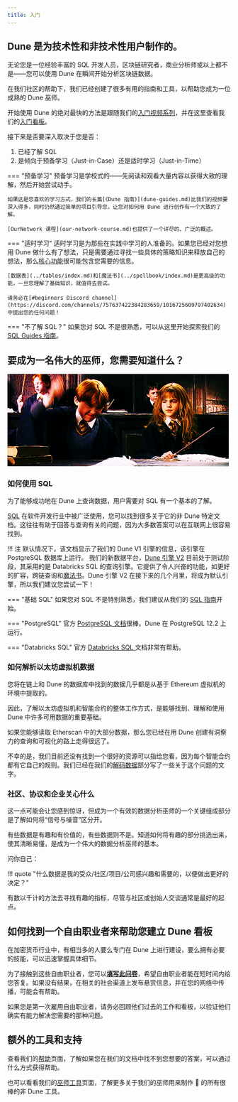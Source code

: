 ```yaml
---
title: 入门
---
```


## Dune 是为技术性和非技术性用户制作的。

无论您是一位经验丰富的 SQL 开发人员，区块链研究者，商业分析师或以上都不是——您可以使用 Dune 在瞬间开始分析区块链数据。

在我们社区的帮助下，我们已经创建了很多有用的指南和工具，以帮助您成为一位成熟的 Dune 巫师。

开始使用 Dune 的绝对最快的方法是跟随我们的[入门视频系列](video-series.md)，并在这里查看我们的[入门看板](https://dune.com/dune/get-started)。

接下来是否要深入取决于您是否：

1. 已经了解 SQL 
2. 是倾向于预备学习（Just-in-Case）还是适时学习（Just-in-Time）

=== "预备学习"
    预备学习是学校式的——先阅读和观看大量内容以获得大致的理解，然后开始尝试动手。

    如果这是您喜欢的学习方式，我们的长篇[《Dune 指南》](dune-guides.md)比我们的视频要深入得多，同时仍然通过简单的项目引导您，让您对如何用 Dune 进行创作有一个大致的了解。

    [OurNetwork 课程](our-network-course.md)也提供了一个详尽的、广泛的概述。

=== "适时学习"
    适时学习是为那些在实践中学习的人准备的。如果您已经对您想用 Dune 做什么有了想法，只是需要通过寻找一些具体的策略知识来释放自己的想法，那么[核心功能](../features/queries/index.md)很可能包含您需要的信息。

    [数据表](../tables/index.md)和[魔法书](../spellbook/index.md)是更高级的功能，一旦您理解了基础知识，就值得去尝试。

    请务必在[#beginners Discord channel](https://discord.com/channels/757637422384283659/1016725609797402634)中提出您的任何问题！


=== "不了解 SQL？"
    如果您对 SQL 不是很熟悉，可以从这里开始探索我们的 [SQL Guides 指南](sql-guides.md)。


## 要成为一名伟大的巫师，您需要知道什么？

![it's easy for Hermione](images/wingardium.gif)

### 如何使用 SQL

为了能够成功地在 Dune 上查询数据，用户需要对 SQL 有一个基本的了解。

[SQL](https://www.w3schools.com/sql/sql_intro.asp) 在软件开发行业中被广泛使用，您可以找到很多关于它的非 Dune 特定文档。这往往有助于回答与查询有关的问题，因为大多数答案可以在互联网上很容易找到。


!!! 注
    默认情况下，该文档显示了我们的 Dune V1 引擎的信息，该引擎在 PostgreSQL 数据库上运行。
    我们的新数据平台，[Dune 引擎 V2](https://dune.com/blog/dune-engine-v2) 目前处于测试阶段，其采用的是 Databricks SQL 的查询引擎。它提供了令人兴奋的功能，如更好的扩容，跨链查询和[魔法书](../spellbook/index.md)。Dune 引擎 V2 在接下来的几个月里，将成为默认引擎，所以我们建议您尝试一下！

=== "基础 SQL"
    如果您对 SQL 不是特别熟悉，我们建议从我们的 [SQL 指南](sql-guides.md)开始。

=== "PostgreSQL"
    官方 [PostgreSQL 文档](https://www.postgresql.org/docs/12/index.html)很棒。Dune 在 PostgreSQL 12.2 上运行。

=== "Databricks SQL"
    官方 [Databricks SQL ](https://docs.databricks.com/sql/language-manual/index.html) 文档非常有帮助。

### 如何解析以太坊虚拟机数据

您将在链上和 Dune 的数据库中找到的数据几乎都是从基于 Ethereum 虚拟机的环境中提取的。

因此，了解以太坊虚拟机和智能合约的整体工作方式，是能够找到、理解和使用 Dune 中许多可用数据的重要基础。

如果您能够读取 Etherscan 中的大部分数据，那么您已经在用 Dune 创建有洞察力的查询和可视化的路上走得很远了。

不幸的是，我们目前还没有找到一个很好的资源可以指给您看，因为每个智能合约都有它自己的规则。我们已经在我们的[解码数据](../tables/decoded.md)部分写了一些关于这个问题的文字。

### 社区、协议和企业关心什么

这一点可能会让您感到惊讶，但成为一个有效的数据分析巫师的一个关键组成部分是了解如何将“信号与噪音”区分开。

有些数据是有趣和有价值的，有些数据则不是。知道如何将有趣的部分挑选出来，使其清晰易懂，是成为一个伟大的数据分析巫师的基本。

问你自己：

!!! quote "什么数据是我的受众/社区/项目/公司感兴趣和需要的，以便做出更好的决定？"

有数以千计的方法去寻找有趣的指标，尽管与社区或创始人交谈通常是最好的起点。

## 如何找到一个自由职业者来帮助您建立 Dune 看板

在加密货币行业中，有相当多的人要么专门在 Dune 上进行建设，要么拥有必要的技能，可以迅速掌握具体细节。

为了接触到这些自由职业者，您可以[**填写此问卷**](http://bounties.dune.com)，希望自由职业者能在短时间内给您答复。如果没有结果，在相关的社会渠道上发布悬赏信息，并在您的网络中传播，可能会有帮助。

如果您是第一次雇用自由职业者，请务必回顾他们过去的工作和看板，以验证他们确实有能力解决您需要的那种问题。

## 额外的工具和支持

查看我们的[帮助](../resources/support-feedback.md)页面，了解如果您在我们的文档中找不到您想要的答案，可以通过什么方式获得帮助。

也可以看看我们的[巫师工具](../resources/wizard-tools.md)页面，了解更多关于我们的巫师用来制作 🎇 的所有很棒的非 Dune 工具。